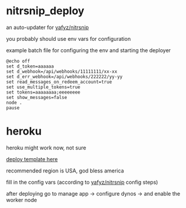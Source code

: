 # nitrsnip_deploy

an auto-updater for [yafyz/nitrsnip](https://github.com/yafyz/nitrsnip)

you probably should use env vars for configuration

example batch file for configuring the env and starting the deployer

```batch
@echo off
set d_token=aaaaaa
set d_webhook=/api/webhooks/11111111/xx-xx
set d_err_webhook=/api/webhooks/222222/yy-yy
set read_messages_on_redeem_account=true
set use_multiple_tokens=true
set tokens=aaaaaaaa;eeeeeeee
set show_messages=false
node .
pause
```

# heroku

heroku might work now, not sure

[deploy template here](https://dashboard.heroku.com/new?template=https://github.com/yafyz/nitrsnip_deploy)

recommended region is USA, god bless america

fill in the config vars (according to [yafyz/nitrsnip](https://github.com/yafyz/nitrsnip) config steps)

after deploying go to manage app -> configure dynos -> and enable the worker node
